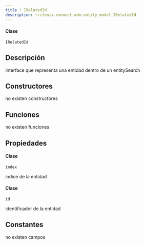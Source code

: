 ```yaml
---
title : IRelatedId
description: trifenix.connect.mdm.entity_model.IRelatedId
---
```




<CodeBlock slots = 'heading, code' repeat = '1' languages = 'C#' />

#### Clase
```
IRelatedId
```

## Descripción
Interface que representa una entidad dentro de un entitySearch
## Constructores

no existen constructores


## Funciones

no existen funciones

## Propiedades


<CodeBlock slots = 'heading, code' repeat = '1' languages = 'C#' />

#### Clase
```
index
```


índice de la entidad

<CodeBlock slots = 'heading, code' repeat = '1' languages = 'C#' />

#### Clase
```
id
```


identificador de la entidad
## Constantes
no existen campos

